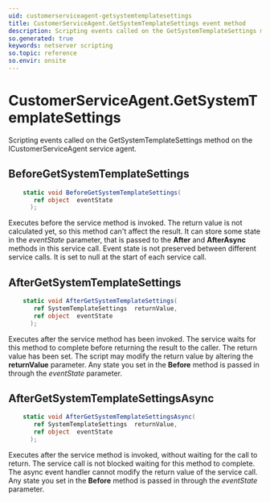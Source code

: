 ```yaml
---
uid: customerserviceagent-getsystemtemplatesettings
title: CustomerServiceAgent.GetSystemTemplateSettings event method
description: Scripting events called on the GetSystemTemplateSettings method on the CustomerServiceAgent service agent.
so.generated: true
keywords: netserver scripting
so.topic: reference
so.envir: onsite
---
```

# CustomerServiceAgent.GetSystemTemplateSettings

Scripting events called on the <see cref='M:ICustomerServiceAgent.GetSystemTemplateSettings'>GetSystemTemplateSettings</see> method on the <see cref='ICustomerServiceAgent'>ICustomerServiceAgent</see>  service agent.

## BeforeGetSystemTemplateSettings
```cs
    static void BeforeGetSystemTemplateSettings(
       ref object  eventState
      );
```
Executes before the service method is invoked.
The return value is not calculated yet, so this method can't affect the result.
It can store some state in the *eventState* parameter, that is passed to the **After** and **AfterAsync** methods in this service call.
Event state is not preserved between different service calls. It is set to null at the start of each service call.
## AfterGetSystemTemplateSettings
```cs
    static void AfterGetSystemTemplateSettings(
       ref SystemTemplateSettings  returnValue,
       ref object  eventState
      );
```
Executes after the service method has been invoked. The service waits for this method to complete before returning the result to the caller.
The return value has been set. The script may modify the return value by altering the **returnValue** parameter.
Any state you set in the **Before** method is passed in through the *eventState* parameter.
## AfterGetSystemTemplateSettingsAsync
```cs
    static void AfterGetSystemTemplateSettingsAsync(
       ref SystemTemplateSettings  returnValue,
       ref object  eventState
      );
```
Executes after the service method is invoked, without waiting for the call to return.
The service call is not blocked waiting for this method to complete.
The async event handler cannot modify the return value of the service call.
Any state you set in the **Before** method is passed in through the *eventState* parameter.


